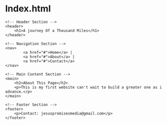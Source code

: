 # Index.html
<!DOCTYPE html>
<html lang="en">
<head>
    <meta charset="UTF-8">
    <meta name="viewport" content="width=device-width, initial-scale=1.0">
    <title>Beginning of my web journey</title>
</head>
<body>

    <!-- Header Section -->
    <header>
        <h1>A journey Of a Thousand Miles</h1>
    </header>

    <!-- Navigation Section -->
    <nav>
            <a href="#">Home</a> |
            <a href="#">About</a> |
            <a href="#">Contact</a>
    </nav>

    <!-- Main Content Section -->
    <main>
        <h2>About This Page</h2>
        <p>This is my first website can't wait to build a greater one as i advance.</p>
    </main>

    <!-- Footer Section -->
    <footer>
        <p>Contact: jesuspromisesmedia@gmail.com</p>
    </footer>

</body>
</html>



